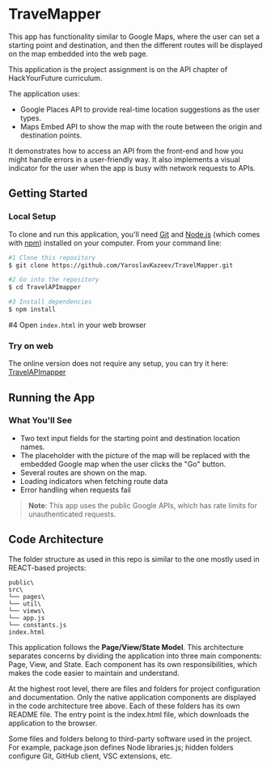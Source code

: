 # TraveMapper

This app has functionality similar to Google Maps, where the user can set a starting point and destination, and then the different routes will be displayed on the map embedded into the web page.

This application is the project assignment is on the API chapter of HackYourFuture curriculum.

The application uses:

- Google Places API to provide real-time location suggestions as the user types.
- Maps Embed API to show the map with the route between the origin and destination points.

It demonstrates how to access an API from the front-end and how you might handle errors in a user-friendly way. It also implements a visual indicator for the user when the app is busy with network requests to APIs.

## Getting Started

### Local Setup

To clone and run this application, you'll need [Git](https://git-scm.com) and [Node.js](https://nodejs.org/en/download/) (which comes with [npm](http://npmjs.com)) installed on your computer. From your command line:

```bash
#1 Clone this repository
$ git clone https://github.com/YaroslavKazeev/TravelMapper.git

#2 Go into the repository
$ cd TravelAPImapper

#3 Install dependencies
$ npm install
```

#4 Open `index.html` in your web browser

### Try on web

The online version does not require any setup, you can try it here: [TravelAPImapper](https://yaroslavkazeev.github.io/Travelmapper/)

## Running the App

### What You'll See

- Two text input fields for the starting point and destination location names.
- The placeholder with the picture of the map will be replaced with the embedded Google map when the user clicks the "Go" button.
- Several routes are shown on the map.
- Loading indicators when fetching route data
- Error handling when requests fail

> **Note**: This app uses the public Google APIs, which has rate limits for unauthenticated requests.

## Code Architecture

The folder structure as used in this repo is similar to the one mostly used in REACT-based projects:

```text
public\
src\
└── pages\
└── util\
└── views\
└── app.js
└── constants.js
index.html
```

This application follows the **Page/View/State Model**. This architecture separates concerns by dividing the application into three main components: Page, View, and State. Each component has its own responsibilities, which makes the code easier to maintain and understand.

At the highest root level, there are files and folders for project configuration and documentation. Only the native application components are displayed in the code architecture tree above. Each of these folders has its own README file. The entry point is the index.html file, which downloads the application to the browser.

Some files and folders belong to third-party software used in the project. For example, package.json defines Node libraries.js; hidden folders configure Git, GitHub client, VSC extensions, etc.
